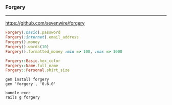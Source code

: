 ### Forgery
---
https://github.com/sevenwire/forgery

```ruby
Forgery(:basic).password
Forgery(:internet).email_address
Forgery().money
Forgery().words(10)
Forgery().formatted_money :min => 100, :max => 1000

Forgery::Basic.hex_color
Forgery::Name.full_name
Forgery::Personal.shirt_size


```

```
gem install forgery
gem 'forgery', '0.6.0'

bundle exec
rails g forgery

```



```
```


